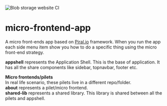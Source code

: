 
![Blob storage website CI](https://github.com/waqasali47/micro-frontend-app/workflows/Blob%20storage%20website%20CI/badge.svg)
<br/>
# micro-frontend-app
<p>A micro front-ends app based on <a href="prial.io">Piral.io</a> framework.
When you run the app each side menu item show you how to do a specific thing using the micro front-end strategy.</p>
<p><b>appshell</b> represents the Application Shell. This is the base of application. It has all the share components like sidebar, topnavbar, footer etc.
</p>
<p><b>Micro frontends/pilets</b><br/>
In real life scenario, these pilets live in a different repo/folder.<br/>
<b>about</b> represents a pilet/micro frontend.<br/>
<b>shared-lib</b> represents a shared library. This library is shared between all the pilets and appshell. 
</p>
